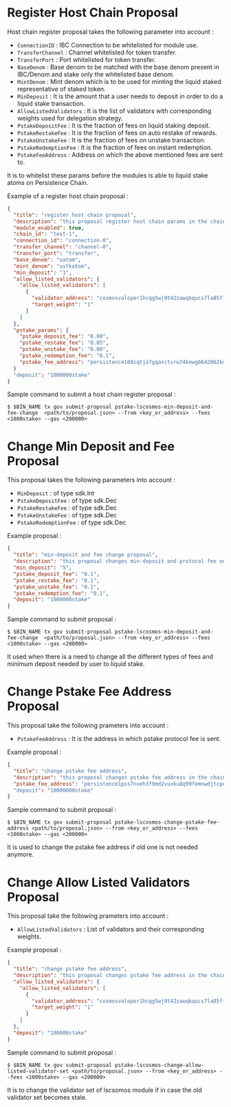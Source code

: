 <!--
order: 1
-->

# Register Host Chain Proposal

Host chain register proposal takes the following parameter into account :

- `ConnectionID` : IBC Connection to be whitelisted for module use.
- `TransferChannel` : Channel whitelisted for token transfer.
- `TransferPort` : Port whitelisted for token transfer.
- `BaseDenom` : Base denom to be matched with the base denom present in IBC/Denom and stake only the whitelisted base
  denom.
- `MintDenom` : Mint denom which is to be used for minting the liquid staked representative of staked token.
- `MinDeposit` : It is the amount that a user needs to deposit in order to do a liquid stake transaction.
- `AllowListedValidators` : It is the list of validators with corresponding weights used for delegation strategy.
- `PstakeDepositFee` : It is the fraction of fees on liquid staking deposit.
- `PstakeRestakeFee` : It is the fraction of fees on auto restake of rewards.
- `PstakeUnstakeFee` : It is the fraction of fees on unstake transaction.
- `PstakeRedemptionFee` : It is the fraction of fees on instant redemption.
- `PstakeFeeAddress` : Address on which the above mentioned fees are sent to.

It is to whitelist these params before the modules is able to liquid stake atoms on Persistence Chain.

Example of a register host chain proposal :

```json
{
  "title": "register host chain proposal",
  "description": "this proposal register host chain params in the chain",
  "module_enabled": true,
  "chain_id": "test-1",
  "connection_id": "connection-0",
  "transfer_channel": "channel-0",
  "transfer_port": "transfer",
  "base_denom": "uatom",
  "mint_denom": "ustkatom",
  "min_deposit": "1",
  "allow_listed_validators": {
    "allow_listed_validators": [
      {
        "validator_address": "cosmosvaloper1hcqg5wj9t42zawqkqucs7la85ffyv08le09ljt",
        "target_weight": "1"
      }
    ]
  },
  "pstake_params": {
    "pstake_deposit_fee": "0.00",
    "pstake_restake_fee": "0.05",
    "pstake_unstake_fee": "0.00",
    "pstake_redemption_fee": "0.1",
    "pstake_fee_address": "persistence108cqtjz7gqasctvrw74kewg6642062kmfuujsd"
  }
  "deposit": "1000000stake"
}
```

Sample command to submit a host chain register proposal :

```
$ $BIN_NAME tx gov submit-proposal pstake-lscosmos-min-deposit-and-fee-change  <path/to/proposal.json> --from <key_or_address> --fees <1000stake> --gas <200000>
```

# Change Min Deposit and Fee Proposal

This proposal takes the following parameters into account :

- `MinDeposit` : of type sdk.Int
- `PstakeDepositFee` : of type sdk.Dec
- `PstakeRestakeFee` : of type sdk.Dec
- `PstakeUnstakeFee` : of type sdk.Dec
- `PstakeRedemptionFee` : of type sdk.Dec

Example proposal :

```json
{
  "title": "min-deposit and fee change proposal",
  "description": "this proposal changes min-deposit and protocol fee on chain",
  "min_deposit": "5",
  "pstake_deposit_fee": "0.1",
  "pstake_restake_fee": "0.1",
  "pstake_unstake_fee": "0.1",
  "pstake_redemption_fee": "0.1",
  "deposit": "1000000stake"
}
```

Sample command to submit proposal :

```
$ $BIN_NAME tx gov submit-proposal pstake-lscosmos-min-deposit-and-fee-change  <path/to/proposal.json> --from <key_or_address> --fees <1000stake> --gas <200000>
```

It used when there is a need to change all the different types of fees and minimum deposit needed by user to liquid
stake.

# Change Pstake Fee Address Proposal

This proposal take the following prameters into account :

- `PstakeFeeAddress` : It is the address in which pstake protocol fee is sent.

Example proposal :

```json
{
  "title": "change pstake fee address",
  "description": "this proposal changes pstake fee address in the chain",
  "pstake_fee_address": "persistence1pss7nxeh3f9md2vuxku8q99femnwdjtcpe9ky9"
  "deposit": "10000000stake"
}
```

Sample command to submit proposal :

```
$ $BIN_NAME tx gov submit-proposal pstake-lscosmos-change-pstake-fee-address <path/to/proposal.json> --from <key_or_address> --fees <1000stake> --gas <200000>
```

It is used to change the pstake fee address if old one is not needed anymore.

# Change Allow Listed Validators Proposal

This proposal take the following prameters into account :

- `AllowListedValidators` : List of validators and their corresponding weights.

Example proposal :

```json
{
  "title": "change pstake fee address",
  "description": "this proposal changes pstake fee address in the chain",
  "allow_listed_validators": {
    "allow_listed_validators": [
      {
        "validator_address": "cosmosvaloper1hcqg5wj9t42zawqkqucs7la85ffyv08le09ljt",
        "target_weight": "1"
      }
    ]
  },
  "deposit": "100000stake"
}
```

Sample command to submit proposal :

```
$ $BIN_NAME tx gov submit-proposal pstake-lscosmos-change-allow-listed-validator-set <path/to/proposal.json> --from <key_or_address> --fees <1000stake> --gas <200000>
```

It is to change the validator set of lscsomos module if in case the old validator set becomes stale.


